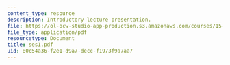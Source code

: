 ```yaml
---
content_type: resource
description: Introductory lecture presentation.
file: https://ol-ocw-studio-app-production.s3.amazonaws.com/courses/15-875-applications-of-system-dynamics-spring-2004/80c54a36f2e1d9a7deccf1973f9a7aa7_ses1.pdf
file_type: application/pdf
resourcetype: Document
title: ses1.pdf
uid: 80c54a36-f2e1-d9a7-decc-f1973f9a7aa7
---
```

